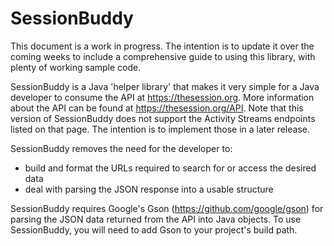 # SessionBuddy

This document is a work in progress.  The intention is to update it over the coming weeks to include a comprehensive guide to using this library, with plenty of working sample code.

SessionBuddy is a Java 'helper library' that makes it very simple for a Java developer to consume the API at https://thesession.org.  More information about the API can be found at https://thesession.org/API.  Note that this version of SessionBuddy does not support the Activity Streams endpoints listed on that page.  The intention is to implement those in a later release.

SessionBuddy removes the need for the developer to: 
* build and format the URLs required to search for or access the desired data
* deal with parsing the JSON response into a usable structure

SessionBuddy requires Google's Gson (https://github.com/google/gson) for parsing the JSON data returned from the API into Java objects.  To use SessionBuddy, you will need to add Gson to your project's build path.
